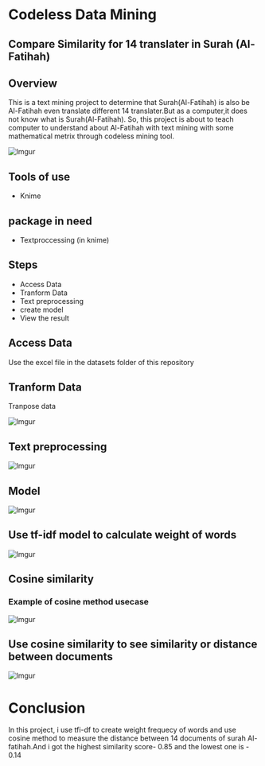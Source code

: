 # Codeless Data Mining

## Compare Similarity for 14 translater in Surah (Al-Fatihah)
 
## Overview
This is a text mining project to determine that Surah(Al-Fatihah) is also be Al-Fatihah even translate different 14 translater.But as a computer,it does not know what is Surah(Al-Fatihah). So, this project is about to teach computer to understand about Al-Fatihah with text mining with some mathematical metrix through codeless mining tool.

![Imgur](https://i.imgur.com/NfvT4IG.png)

## Tools of use
- Knime

## package in need
- Textproccessing (in knime)
 
## Steps

- Access Data
- Tranform Data
- Text preprocessing
- create model
- View the result

## Access Data

Use the excel file in the datasets folder of this repository

## Tranform Data

Tranpose data 

![Imgur](https://i.imgur.com/vQIxQjY.png)

## Text preprocessing

![Imgur](https://i.imgur.com/ZB4hCq4.png)

## Model 

![Imgur](https://i.imgur.com/wjwSU2Q.png)

## Use tf-idf model to calculate weight of words

![Imgur](https://i.imgur.com/E1nmjqa.png)

  
## Cosine similarity
 ### Example of cosine method usecase
![Imgur](https://i.imgur.com/i96p4GG.png)

## Use cosine similarity to see similarity or distance between documents

![Imgur](https://i.imgur.com/bAJSSM3.png)

# Conclusion
   In this project, i use tfi-df to create weight frequecy of words and use cosine method to measure
   the distance between 14 documents of surah Al-fatihah.And i got the highest similarity score- 0.85
   and the lowest one is - 0.14

